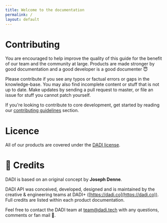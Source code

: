 ```yaml
---
title: Welcome to the documentation
permalink: /
layout: default
---
```


# Contributing

You are encouraged to help improve the quality of this guide for the benefit of our team and the community at large. Products are made stronger by good documentation and a good developer is a good documenter 😇

Please contribute if you see any typos or factual errors or gaps in the knowledge-base. You may also find incomplete content or stuff that is not up to date. Make updates by sending a pull request to master, or file an issue for stuff you cannot patch yourself.

If you're looking to contribute to core development, get started by reading our [contributing guidelines](./CONTRIBUTING.md) section.

# Licence

All of our products are covered under the [DADI license](https://github.com/dadi/docs/blob/master/LICENSE.md).

# 🙏 Credits

DADI is based on an original concept by **Joseph Denne**.

DADI API was conceived, developed, designed and is maintained by the creative & engineering teams at DADI+ ([https://dadi.co](https://dadi.co)). Full credits are listed within each product documentation.

Feel free to contact the DADI team at team@dadi.tech with any questions, comments or fan mail 💌.